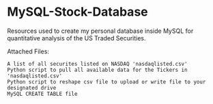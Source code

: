 # MySQL-Stock-Database

Resources used to create my personal database inside MySQL for quantitative analysis of the US Traded Securities. 

Attached Files:


    A list of all securites listed on NASDAQ 'nasdaqlisted.csv'
    Python script to pull all available data for the Tickers in 'nasdaqlisted.csv'
    Python script to reshape csv file to upload or write file to your designated drive 
    MySQL CREATE TABLE file 
